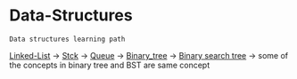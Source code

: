 # Data-Structures
	Data structures learning path

[Linked-List](https://github.com/Ranjith54321/Data-Structures/tree/master/Linked-list1) -> [Stck](https://github.com/Ranjith54321/Data-Structures/tree/master/stack) -> [Queue](https://github.com/Ranjith54321/Data-Structures/tree/master/Queue) -> [Binary_tree](https://github.com/Ranjith54321/Data-Structures/tree/master/Binary_tree(Trees)) -> [Binary search tree](https://github.com/Ranjith54321/Data-Structures/tree/master/Binary%20search%20Tree%20(BST)) -> 
some of the concepts in binary tree and BST are same concept

